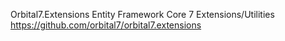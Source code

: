 ﻿Orbital7.Extensions
Entity Framework Core 7 Extensions/Utilities
https://github.com/orbital7/orbital7.extensions
